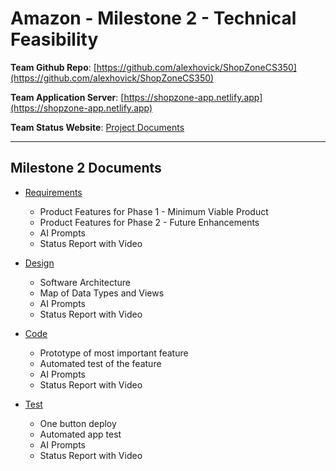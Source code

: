 # Amazon - Milestone 2 - Technical Feasibility

**Team Github Repo**:  [https://github.com/alexhovick/ShopZoneCS350](https://github.com/alexhovick/ShopZoneCS350)

**Team Application Server**:  [https://shopzone-app.netlify.app](https://shopzone-app.netlify.app)

**Team Status Website**:  [Project Documents](https://github.com/alexhovick/ShopZoneCS350/tree/main/Documents)

---

## Milestone 2 Documents

* [Requirements](https://github.com/alexhovick/ShopZoneCS350/tree/main/Documents/Requirements) 
    * Product Features for Phase 1 - Minimum Viable Product
    * Product Features for Phase 2 - Future Enhancements
    * AI Prompts
    * Status Report with Video

* [Design](https://github.com/alexhovick/ShopZoneCS350/tree/main/Documents/Design)
    * Software Architecture
    * Map of Data Types and Views
    * AI Prompts
    * Status Report with Video

* [Code](https://github.com/alexhovick/ShopZoneCS350/tree/main/Documents/Code)
    * Prototype of most important feature
    * Automated test of the feature
    * AI Prompts
    * Status Report with Video

* [Test](https://github.com/alexhovick/ShopZoneCS350/tree/main/Documents/Test)
    * One button deploy
    * Automated app test
    * AI Prompts
    * Status Report with Video

